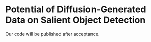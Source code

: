 # Potential of Diffusion-Generated Data on Salient Object Detection

Our code will be published after acceptance.
